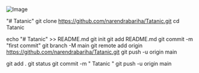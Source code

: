 ![Image](https://github.com/user-attachments/assets/bec5f988-10d7-41be-9c1e-5f58b06d667f)

"# Tatanic" 
git clone https://github.com/narendrabariha/Tatanic.git
cd Tatanic

echo "# Tatanic" >> README.md
git init
git add README.md
git commit -m "first commit"
git branch -M main
git remote add origin https://github.com/narendrabariha/Tatanic.git
git push -u origin main


git add .
git status
git commit -m " Tatanic "
git push -u origin main
